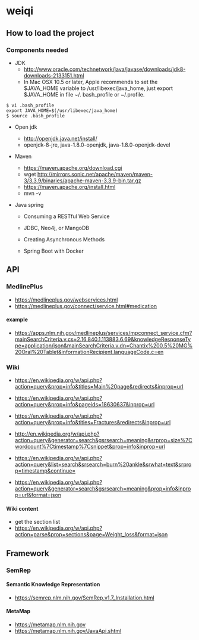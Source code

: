 # weiqi
## How to load the project

### Components needed

- JDK
  - http://www.oracle.com/technetwork/java/javase/downloads/jdk8-downloads-2133151.html
  - In Mac OSX 10.5 or later, Apple recommends to set the $JAVA_HOME variable to /usr/libexec/java_home, just export $JAVA_HOME in file ~/. bash_profile or ~/.profile.

```
$ vi .bash_profile
export JAVA_HOME=$(/usr/libexec/java_home)
$ source .bash_profile
```

  - Open jdk
    - http://openjdk.java.net/install/
    - openjdk-8-jre, java-1.8.0-openjdk, java-1.8.0-openjdk-devel

- Maven

  - https://maven.apache.org/download.cgi
  - wget http://mirrors.sonic.net/apache/maven/maven-3/3.3.9/binaries/apache-maven-3.3.9-bin.tar.gz
  - https://maven.apache.org/install.html
  - mvn -v

- Java spring

  - Consuming a RESTful Web Service

  - JDBC, Neo4j, or MangoDB

  - Creating Asynchronous Methods

  - Spring Boot with Docker

## API

### MedlinePlus

- https://medlineplus.gov/webservices.html
- https://medlineplus.gov/connect/service.html#medication

#### example

- https://apps.nlm.nih.gov/medlineplus/services/mpconnect_service.cfm?mainSearchCriteria.v.cs=2.16.840.1.113883.6.69&knowledgeResponseType=application/json&mainSearchCriteria.v.dn=Chantix%200.5%20MG%20Oral%20Tablet&informationRecipient.languageCode.c=en


### Wiki

- https://en.wikipedia.org/w/api.php?action=query&prop=info&titles=Main%20page&redirects&inprop=url
- https://en.wikipedia.org/w/api.php?action=query&prop=info&pageids=18630637&inprop=url
- https://en.wikipedia.org/w/api.php?action=query&prop=info&titles=Fractures&redirects&inprop=url
- http://en.wikipedia.org/w/api.php?action=query&generator=search&gsrsearch=meaning&srprop=size%7Cwordcount%7Ctimestamp%7Csnippet&prop=info&inprop=url

- https://en.wikipedia.org/w/api.php?action=query&list=search&srsearch=burn%20ankle&srwhat=text&srprop=timestamp&continue=

- https://en.wikipedia.org/w/api.php?action=query&generator=search&gsrsearch=meaning&prop=info&inprop=url&format=json

#### Wiki content

- get the section list
- https://en.wikipedia.org/w/api.php?action=parse&prop=sections&page=Weight_loss&format=json


## Framework

### SemRep

#### Semantic Knowledge Representation

- https://semrep.nlm.nih.gov/SemRep.v1.7_Installation.html

#### MetaMap

- https://metamap.nlm.nih.gov
- https://metamap.nlm.nih.gov/JavaApi.shtml


### 
